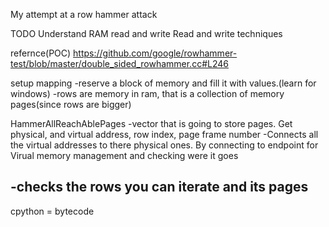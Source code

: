 

My attempt at a row hammer attack

TODO
Understand RAM read and write
Read and write techniques

refernce(POC)
https://github.com/google/rowhammer-test/blob/master/double_sided_rowhammer.cc#L246


setup mapping
-reserve a block of memory and fill it with values.(learn for windows)
-rows are memory in ram, that is a collection of memory pages(since rows are bigger)

HammerAllReachAblePages
-vector that is going to store pages. Get physical, and virtual address, row index, page frame number
-Connects all the virtual addresses to there physical ones. By connecting to endpoint for Virual memory management and checking were it goes

-checks the rows you can iterate and its pages
-





cpython = bytecode
